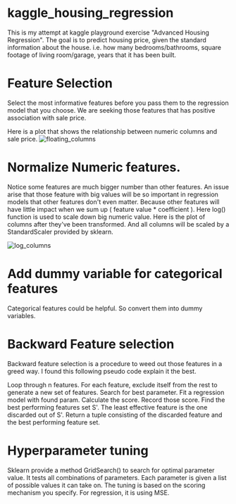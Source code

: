 # kaggle_housing_regression
This is my attempt at kaggle playground exercise "Advanced Housing Regression". The goal is to predict housing price, given the standard information about the house. i.e. how many bedrooms/bathrooms, square footage of living room/garage, years that it has been built.

# Feature Selection
Select the most informative features before you pass them to the regression model that you choose. We are seeking those features that has positive association with sale price.

Here is a plot that shows the relationship between numeric columns and sale price.
![floating_columns](https://cloud.githubusercontent.com/assets/1633731/22074801/9eb9a3e4-dd77-11e6-8741-1504669a7977.png)


# Normalize Numeric features.
Notice some features are much bigger number than other features. An issue arise that those feature with big values will be so important in regression models that other features don't even matter. Because other features will have little impact when we sum up ( feature value * coefficient ). Here log() function is used to scale down big numeric value. Here is the plot of columns after they've been transformed. And all columns will be scaled by a StandardScaler provided by sklearn.

![log_columns](https://cloud.githubusercontent.com/assets/1633731/22075268/5c9f4a0c-dd79-11e6-9f7e-5a304d08086b.png)

# Add dummy variable for categorical features
Categorical features could be helpful. So convert them into dummy variables.

# Backward Feature selection
Backward feature selection is a procedure to weed out those features in a greed way. I found this following pseudo code explain it the best.

Loop through n features. 
    For each feature, 
       exclude itself from the rest to generate a new set of features.
       Search for best parameter. 
       Fit a regression model with found param.
       Calculate the score.
       Record those score.
    Find the best performing features set S'.
    The least effective feature is the one discarded out of S'.
    Return a tuple consisting of the discarded feature and the best performing feature set.   


# Hyperparameter tuning
Sklearn provide a method GridSearch() to search for optimal parameter value. It tests all combinations of parameters. Each parameter is given a list of possible values it can take on. The tuning is based on the scoring mechanism you specify. For regression, it is using MSE.
